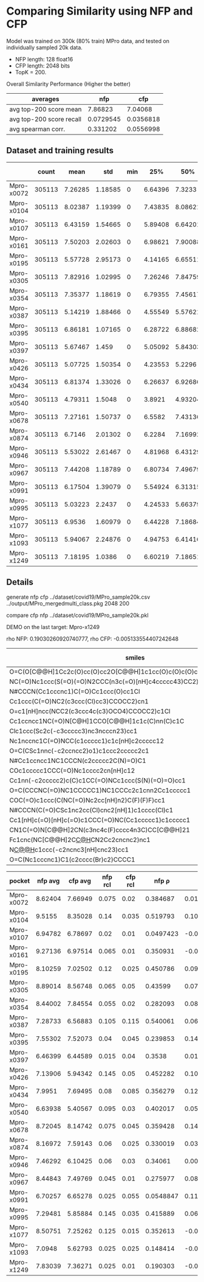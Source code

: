 # Comparing Similarity using NFP and CFP

Model was trained on 300k (80% train) MPro data, and tested on individually sampled 20k data.

* NFP length: 128 float16
* CFP length: 2048 bits
* TopK = 200.

Overall Similarity Performance (Higher the better)

| averages                 |       nfp |       cfp |
|--------------------------|-----------|-----------|
| avg top-200 score mean   | 7.86823   | 7.04068   |
| avg top-200 score recall | 0.0729545 | 0.0356818 |
| avg spearman corr.       | 0.331202  | 0.0556998 |

## Dataset and training results

|            |   count |    mean |     std |   min |     25% |     50% |     75% |     max |      MSE |    MSE std |  normalized MSE |
|------------|---------|---------|---------|-------|---------|---------|---------|---------|----------|------------|-----------------|
| Mpro-x0072 |  305113 | 7.26285 | 1.18585 |     0 | 6.64396 | 7.3233  | 7.98676 | 13.6168 | 0.511839 | 0.00733514 |        0.363976 |
| Mpro-x0104 |  305113 | 8.02387 | 1.19399 |     0 | 7.43835 | 8.08621 | 8.72719 | 13.7284 | 0.551864 | 0.00663157 |        0.387105 |
| Mpro-x0107 |  305113 | 6.43159 | 1.54665 |     0 | 5.89408 | 6.64201 | 7.31643 | 12.3208 | 0.631942 | 0.00886089 |        0.264174 |
| Mpro-x0161 |  305113 | 7.50203 | 2.02603 |     0 | 6.98621 | 7.90088 | 8.65903 | 13.4432 | 1.16661  | 0.0164108  |        0.284206 |
| Mpro-x0195 |  305113 | 5.57728 | 2.95173 |     0 | 4.14165 | 6.65511 | 7.70782 | 12.5734 | 1.78177  | 0.0308231  |        0.204503 |
| Mpro-x0305 |  305113 | 7.82916 | 1.02995 |     0 | 7.26246 | 7.84759 | 8.44549 | 13.8435 | 0.45194  | 0.00682686 |        0.426041 |
| Mpro-x0354 |  305113 | 7.35377 | 1.18619 |     0 | 6.79355 | 7.45617 | 8.0687  | 12.481  | 0.531119 | 0.00820527 |        0.377472 |
| Mpro-x0387 |  305113 | 5.14219 | 1.88466 |     0 | 4.55549 | 5.57621 | 6.30697 | 11.8601 | 0.849435 | 0.011381   |        0.239147 |
| Mpro-x0395 |  305113 | 6.86181 | 1.07165 |     0 | 6.28722 | 6.88682 | 7.49874 | 12.4646 | 0.532711 | 0.00766885 |        0.463861 |
| Mpro-x0397 |  305113 | 5.67467 | 1.459   |     0 | 5.05092 | 5.84303 | 6.55548 | 12.5575 | 0.717688 | 0.00591792 |        0.337153 |
| Mpro-x0426 |  305113 | 5.07725 | 1.50354 |     0 | 4.23553 | 5.2296  | 6.06112 | 11.446  | 0.647124 | 0.00594537 |        0.286256 |
| Mpro-x0434 |  305113 | 6.81374 | 1.33026 |     0 | 6.26637 | 6.92686 | 7.56481 | 12.6615 | 0.577436 | 0.00587777 |        0.326311 |
| Mpro-x0540 |  305113 | 4.79311 | 1.5048  |     0 | 3.8921  | 4.93204 | 5.80448 | 11.3452 | 0.656557 | 0.00972229 |        0.289944 |
| Mpro-x0678 |  305113 | 7.27161 | 1.50737 |     0 | 6.5582  | 7.43136 | 8.20582 | 14.1562 | 0.72345  | 0.0109063  |        0.318397 |
| Mpro-x0874 |  305113 | 6.7146  | 2.01302 |     0 | 6.2284  | 7.16992 | 7.90159 | 12.7902 | 0.860315 | 0.0136898  |        0.212306 |
| Mpro-x0946 |  305113 | 5.53022 | 2.61467 |     0 | 4.81968 | 6.43129 | 7.26849 | 12.7958 | 1.43384  | 0.0137059  |        0.209732 |
| Mpro-x0967 |  305113 | 7.44208 | 1.18789 |     0 | 6.80734 | 7.49679 | 8.16648 | 12.9632 | 0.573442 | 0.00715864 |        0.406385 |
| Mpro-x0991 |  305113 | 6.17504 | 1.39079 |     0 | 5.54924 | 6.31315 | 7.00538 | 13.0436 | 0.547379 | 0.0114075  |        0.282984 |
| Mpro-x0995 |  305113 | 5.03223 | 2.2437  |     0 | 4.24533 | 5.66379 | 6.50736 | 11.9029 | 0.990262 | 0.00967028 |        0.196708 |
| Mpro-x1077 |  305113 | 6.9536  | 1.60979 |     0 | 6.44228 | 7.18684 | 7.8551  | 13.7025 | 0.687142 | 0.00793967 |        0.265161 |
| Mpro-x1093 |  305113 | 5.94067 | 2.24876 |     0 | 4.94753 | 6.41416 | 7.44114 | 13.9211 | 1.04843  | 0.0221135  |        0.207326 |
| Mpro-x1249 |  305113 | 7.18195 | 1.0386  |     0 | 6.60219 | 7.18651 | 7.79494 | 12.7115 | 0.473183 | 0.00633389 |        0.438661 |

## Details

generate nfp cfp ../dataset/covid19/MPro_sample20k.csv ../output/MPro_mergedmulti_class.pkg 2048 200

compare cfp nfp ../dataset/covid19/MPro_sample20k.pkl

DEMO on the last target: Mpro-x1249

rho NFP: 0.19030260920740777, rho CFP: -0.005133554407242648

| smiles                                                                 |      nfp |   nfp rank |       cfp |   cfp rank |     scr |    Δscr |
|------------------------------------------------------------------------|----------|------------|-----------|------------|---------|-----------|
| O=C(O[C@@H]1Cc2c(O)cc(O)cc2O[C@@H]1c1cc(O)c(O)c(O)c1)c1cc(O)c(O)c(O)c1 | 1        |          0 | 1         |        0   | 11.6778 | 0         |
| NC(=O)Nc1ccc(S(=O)(=O)N2CCC(n3c(=O)[nH]c4ccccc43)CC2)cc1               | 0.665212 |       1634 | 0.0647059 |     9038   | 11.6167 | 0.0610867 |
| N#CCCN(Cc1cccnc1)C(=O)Cc1ccc(O)cc1Cl                                   | 0.57685  |       8323 | 0.0641026 |     9338   | 11.4413 | 0.236545  |
| Cc1ccc(C(=O)NC2(c3ccc(Cl)cc3)CCOCC2)cn1                                | 0.628456 |       3875 | 0.062069  |    10429.5 | 11.2364 | 0.441458  |
| O=c1[nH]ncc(NCC2(c3ccc4c(c3)OCO4)CCOCC2)c1Cl                           | 0.66329  |       1729 | 0.0670732 |     7795   | 11.234  | 0.443854  |
| Cc1ccncc1NC(=O)N[C@H]1CCO[C@@H]1c1c(C)nn(C)c1C                         | 0.602163 |       6029 | 0.0764331 |     3857.5 | 11.1976 | 0.480206  |
| Clc1ccc(Sc2c(-c3ccccc3)nc3ncccn23)cc1                                  | 0.662349 |       1765 | 0.04      |    18716.5 | 11.1603 | 0.51748   |
| Nc1nccnc1C(=O)NCC(c1ccccc1)c1c[nH]c2ccccc12                            | 0.772648 |         15 | 0.0361446 |    19286   | 11.1231 | 0.554667  |
| O=C(CSc1nnc(-c2ccncc2)o1)c1ccc2ccccc2c1                                | 0.574446 |       8574 | 0.060241  |    11337   | 11.0037 | 0.674077  |
| N#Cc1ccncc1NC1CCCN(c2ccccc2C(N)=O)C1                                   | 0.687582 |        820 | 0.0700637 |     6383.5 | 10.9939 | 0.683904  |
| COc1ccccc1CCC(=O)Nc1cccc2cn[nH]c12                                     | 0.579839 |       8037 | 0.0636943 |     9545   | 10.9225 | 0.755365  |
| Cc1nn(-c2ccccc2)c(C)c1CC(=O)NCc1ccc(S(N)(=O)=O)cc1                     | 0.604315 |       5824 | 0.0402299 |    18679   | 10.8852 | 0.792632  |
| O=C(CCCNC(=O)NC1CCCCC1)NC1CCCc2c1cnn2Cc1ccccc1                         | 0.598769 |       6295 | 0.0808081 |     2543   | 10.874  | 0.8038    |
| COC(=O)c1ccc(C(NC(=O)Nc2cc[nH]n2)C(F)(F)F)cc1                          | 0.604717 |       5786 | 0.0666667 |     7976.5 | 10.8158 | 0.861974  |
| N#CCCN(C(=O)CSc1nc2cc(Cl)cnc2[nH]1)c1cccc(Cl)c1                        | 0.600843 |       6142 | 0.0591716 |    11908   | 10.7875 | 0.890353  |
| Cc1[nH]c(=O)[nH]c(=O)c1CCC(=O)NC(Cc1ccccc1)c1ccccc1                    | 0.651414 |       2340 | 0.0490798 |    16371   | 10.7729 | 0.904928  |
| CN1C(=O)N[C@@H]2CN(c3nc4c(F)cccc4n3C)CC[C@@H]21                        | 0.634567 |       3422 | 0.0519481 |    15261.5 | 10.7529 | 0.924907  |
| Fc1cnc(NC[C@@H]2C[C@H](F)CN2Cc2cncnc2)nc1                              | 0.534461 |      12688 | 0.0457516 |    17390   | 10.7437 | 0.934118  |
| N[C@@H](c1ccccc1)c1ccc(-c2ncnc3[nH]cnc23)cc1                           | 0.608649 |       5465 | 0.0397351 |    18772   | 10.7214 | 0.956387  |
| O=C(Nc1cccnc1)C1(c2cccc(Br)c2)CCCC1                                    | 0.593596 |       6770 | 0.0714286 |     5768.5 | 10.6563 | 1.02149   |


| pocket     |   nfp avg |   cfp avg |   nfp rcl |   cfp rcl |     nfp ρ |       cfp ρ |
|------------|-----------|-----------|-----------|-----------|-----------|-------------|
| Mpro-x0072 |   8.62404 |   7.66949 |     0.075 |     0.02  | 0.384687  |  0.0134184  |
| Mpro-x0104 |   9.5155  |   8.35028 |     0.14  |     0.035 | 0.519793  |  0.105366   |
| Mpro-x0107 |   6.94782 |   6.78697 |     0.02  |     0.01  | 0.0497423 | -0.0139939  |
| Mpro-x0161 |   9.27136 |   6.97514 |     0.065 |     0.01  | 0.350931  | -0.0132363  |
| Mpro-x0195 |   8.10259 |   7.02502 |     0.12  |     0.025 | 0.450786  |  0.0929785  |
| Mpro-x0305 |   8.89014 |   8.56748 |     0.065 |     0.05  | 0.43599   |  0.0706412  |
| Mpro-x0354 |   8.44002 |   7.84554 |     0.055 |     0.02  | 0.282093  |  0.0801655  |
| Mpro-x0387 |   7.28733 |   6.56883 |     0.105 |     0.115 | 0.540061  |  0.0600063  |
| Mpro-x0395 |   7.55302 |   7.52073 |     0.04  |     0.045 | 0.239853  |  0.140108   |
| Mpro-x0397 |   6.46399 |   6.44589 |     0.015 |     0.04  | 0.3538    |  0.0107471  |
| Mpro-x0426 |   7.13906 |   5.94342 |     0.145 |     0.05  | 0.452282  |  0.10035    |
| Mpro-x0434 |   7.9951  |   7.69495 |     0.08  |     0.085 | 0.356279  |  0.125697   |
| Mpro-x0540 |   6.63938 |   5.40567 |     0.095 |     0.03  | 0.402017  |  0.0505142  |
| Mpro-x0678 |   8.72045 |   8.14742 |     0.075 |     0.045 | 0.359428  |  0.140795   |
| Mpro-x0874 |   8.16972 |   7.59143 |     0.06  |     0.025 | 0.330019  |  0.0306755  |
| Mpro-x0946 |   7.46292 |   6.10425 |     0.06  |     0.03  | 0.34061   |  0.00871811 |
| Mpro-x0967 |   8.44843 |   7.49769 |     0.045 |     0.01  | 0.275977  |  0.0831877  |
| Mpro-x0991 |   6.70257 |   6.65278 |     0.025 |     0.055 | 0.0548847 |  0.110272   |
| Mpro-x0995 |   7.29481 |   5.85884 |     0.145 |     0.035 | 0.415889  |  0.0609781  |
| Mpro-x1077 |   8.50751 |   7.25262 |     0.125 |     0.015 | 0.352613  | -0.0151412  |
| Mpro-x1093 |   7.0948  |   5.62793 |     0.025 |     0.025 | 0.148414  | -0.0117175  |
| Mpro-x1249 |   7.83039 |   7.36271 |     0.025 |     0.01  | 0.190303  | -0.00513355 |

